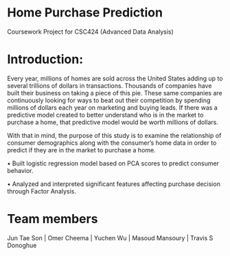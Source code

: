 # Home Purchase Prediction
Coursework Project for CSC424 (Advanced Data Analysis)

# Introduction:

Every year, millions of homes are sold across the United States adding up to several trillions of dollars in transactions. Thousands of companies have built their business on taking a piece of this pie. These same companies are continuously looking for ways to beat out their competition by spending millions of dollars each year on marketing and buying leads. If there was a predictive model created to better understand who is in the market to purchase a home, that predictive model would be worth millions of dollars. 

With that in mind, the purpose of this study is to examine the relationship of consumer demographics along with the consumer’s home data in order to predict if they are in the market to purchase a home.   

•	Built logistic regression model based on PCA scores to predict consumer behavior.

•	Analyzed and interpreted significant features affecting purchase decision through Factor Analysis.



# Team members
Jun Tae Son | Omer Cheema | Yuchen Wu | Masoud Mansoury | Travis S Donoghue 

